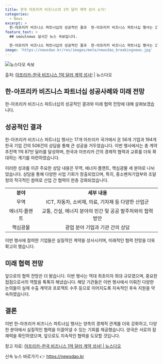 ```yaml
---
title: 한국 아프리카 비즈니스의 1억 달러 계약 성사 소식!
categories:
  - News
excerpt: >
  한-아프리카 비즈니스 파트너십의 성공적인 결과  한-아프리카 비즈니스 파트너십 행사는 17개 아프리카 국가에…
feature_text: >
  ## seoulnews 실시간 뉴스 속보입니다.

  한-아프리카 비즈니스 파트너십의 성공적인 결과  한-아프리카 비즈니스 파트너십 행사는 17개 아프리카 국가에…
image: 'https://newsdao.kr/res/images/meta/newsdao_breakingnews.jpg'
---
```


![뉴스다오 속보](https://newsdao.kr/res/images/meta/newsdao_breakingnews.jpg)

<p>출처: <a href="https://newsdao.kr/4106" rel="dofollow">아프리카-한국 비즈니스 1억 달러 계약 성사!</a> | 뉴스다오</p>

<h2 data-ke-size="size26">한-아프리카 비즈니스 파트너십 성공사례와 미래 전망</h2>

한-아프리카 비즈니스 파트너십의 성공적인 결과와 미래 협력 전망에 대해 살펴보겠습니다.

<h2 data-ke-size="size24">성공적인 결과</h2>

한-아프리카 비즈니스 파트너십 행사는 17개 아프리카 국가에서 온 56개 기업과 194개 한국 기업 간의 508건의 상담을 통해 큰 성공을 거두었습니다. 이번 행사에서는 총 계약 추진액 1억 87만 달러를 달성하며, 한국과 아프리카 간의 경제적 협력과 교류를 더욱 확대하는 계기를 마련하였습니다.

<p data-ke-size="size16">이러한 성과를 이끈 주요한 상담 내용은 무역, 에너지·플랜트, 핵심광물 세 분야로 나뉘었습니다. 상담을 통해 다양한 사업 기회가 창출되었으며, 특히, 중소벤처기업부와 조달청의 적극적인 참여로 산업 간 협력이 한층 강화되었습니다.</p>

<table>
  <tr>
    <td style="text-align: center; height: 17px;"><b>분야</b></td>
    <td style="text-align: center; height: 17px;"><b>세부 내용</b></td>
  </tr>
  <tr>
    <td style="text-align: center; height: 17px;">무역</td>
    <td style="text-align: center; height: 17px;">ICT, 자동차, 소비재, 의료, 기자재 등 다양한 산업군</td>
  </tr>
  <tr>
    <td style="text-align: center; height: 17px;">에너지·플랜트</td>
    <td style="text-align: center; height: 17px;">교통, 건설, 에너지 분야의 민간 및 공공 발주처와의 협력 방안</td>
  </tr>
  <tr>
    <td style="text-align: center; height: 17px;">핵심광물</td>
    <td style="text-align: center; height: 17px;">광업 분야 기업과 기관 간의 상담</td>
  </tr>
</table>

<p data-ke-size="size16">이번 행사에 참여한 기업들은 실질적인 계약을 성사시키며, 미래적인 협력 전망을 더욱 확고히 했습니다.</p>

<h2 data-ke-size="size24">미래 협력 전망</h2>

<p data-ke-size="size16">앞으로의 협력 전망은 더 밝습니다. 이번 행사는 역대 최초이자 최대 규모였으며, 중요한 접점으로서의 역할을 톡톡히 해냈습니다. 해당 기관들은 이번 행사에서 이뤄진 다양한 논의들이 실제 수출 계약과 프로젝트 수주 등으로 이어지도록 지속적인 후속 지원을 약속하였습니다.</p>

<h2 data-ke-size="size24">결론</h2>

<p data-ke-size="size16">이번 한-아프리카 비즈니스 파트너십 행사는 양측의 경제적 관계를 더욱 강화하고, 다양한 분야에서 실질적인 협력을 이끌어낼 수 있는 기회를 제공했습니다. 양국은 서로의 잠재력을 확인하였으며, 앞으로도 지속적인 협력을 도모할 것입니다.</p>

참고 자료: <a href="https://newsdao.kr/4106">아프리카-한국 비즈니스 1억 달러 계약 성사! | 뉴스다오</a> 

신속 뉴스 바로가기 👉 <a href="https://newsdao.kr" rel="dofollow">https://newsdao.kr</a>


